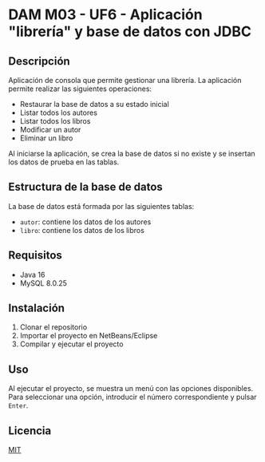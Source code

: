 # DAM M03 - UF6 - Aplicación "librería" y base de datos con JDBC

## Descripción
Aplicación de consola que permite gestionar una librería. La aplicación permite realizar las siguientes operaciones:

- Restaurar la base de datos a su estado inicial
- Listar todos los autores
- Listar todos los libros
- Modificar un autor
- Eliminar un libro

Al iniciarse la aplicación, se crea la base de datos si no existe y se insertan los datos de prueba en las tablas.

## Estructura de la base de datos
La base de datos está formada por las siguientes tablas:

- `autor`: contiene los datos de los autores
- `libro`: contiene los datos de los libros

## Requisitos
- Java 16
- MySQL 8.0.25

## Instalación
1. Clonar el repositorio
2. Importar el proyecto en NetBeans/Eclipse
3. Compilar y ejecutar el proyecto

## Uso
Al ejecutar el proyecto, se muestra un menú con las opciones disponibles. Para seleccionar una opción, introducir el número correspondiente y pulsar `Enter`.

## Licencia
[MIT](LICENSE.MD)
